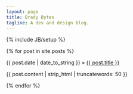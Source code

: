 ```yaml
---
layout: page
title: Brady Bytes
tagline: A dev and design blog.
---
```

{% include JB/setup %}

<div class="posts">
  {% for post in site.posts %}
    <p><span>{{ post.date | date_to_string }}</span> &raquo; <a href="{{ BASE_PATH }}{{ post.url }}">{{ post.title }}</a>
    <p>{{ post.content | strip_html | truncatewords: 50 }}</p>
  {% endfor %}
</ul>


